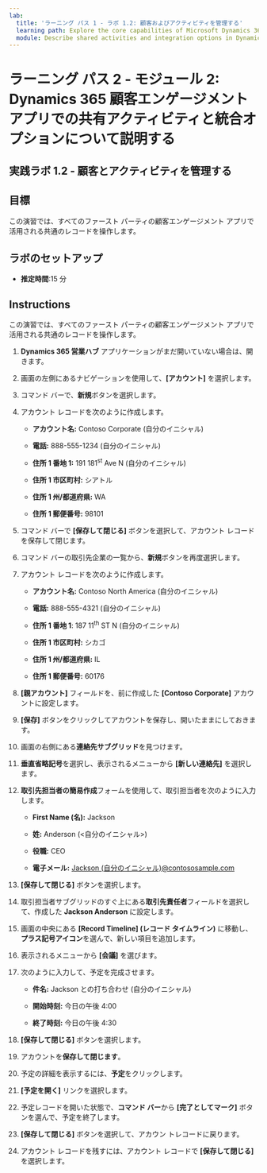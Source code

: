 ```yaml
---
lab:
  title: 'ラーニング パス 1 - ラボ 1.2: 顧客およびアクティビティを管理する'
  learning path: Explore the core capabilities of Microsoft Dynamics 365 customer engagement apps
  module: Describe shared activities and integration options in Dynamics 365 customer engagement apps
---
```


ラーニング パス 2 - モジュール 2: Dynamics 365 顧客エンゲージメント アプリでの共有アクティビティと統合オプションについて説明する
========================

## 実践ラボ 1.2 - 顧客とアクティビティを管理する

## 目標

この演習では、すべてのファースト パーティの顧客エンゲージメント アプリで活用される共通のレコードを操作します。 

## ラボのセットアップ

  - **推定時間**:15 分

## Instructions

この演習では、すべてのファースト パーティの顧客エンゲージメント アプリで活用される共通のレコードを操作します。 

1. **Dynamics 365 営業ハブ** アプリケーションがまだ開いていない場合は、開きます。

2. 画面の左側にあるナビゲーションを使用して、**[アカウント]** を選択します。

3. コマンド バーで、**新規**ボタンを選択します。

4. アカウント レコードを次のように作成します。

    - **アカウント名:** Contoso Corporate (自分のイニシャル)

    - **電話:** 888-555-1234 (自分のイニシャル)

    - **住所 1 番地 1:** 191 181<sup data-htmlnode="">st</sup> Ave N (自分のイニシャル)

    - **住所 1 市区町村:** シアトル

    - **住所 1 州/都道府県:** WA

    - **住所 1 郵便番号:** 98101

5. コマンド バーで **[保存して閉じる]** ボタンを選択して、アカウント レコードを保存して閉じます。

6. コマンド バーの取引先企業の一覧から、**新規**ボタンを再度選択します。

7. アカウント レコードを次のように作成します。

    - **アカウント名:** Contoso North America (自分のイニシャル)

    - **電話:** 888-555-4321 (自分のイニシャル)

    - **住所 1 番地 1**: 187 11<sup data-htmlnode="">th</sup> ST N (自分のイニシャル)

    - **住所 1 市区町村:** シカゴ

    - **住所 1 州/都道府県:** IL

    - **住所 1 郵便番号:** 60176

8. **[親アカウント]** フィールドを、前に作成した **[Contoso Corporate]** アカウントに設定します。

9. **[保存]** ボタンをクリックしてアカウントを保存し、開いたままにしておきます。

10. 画面の右側にある**連絡先サブグリッド**を見つけます。

11. **垂直省略記号**を選択し、表示されるメニューから **[新しい連絡先]** を選択します。

12. **取引先担当者の簡易作成**フォームを使用して、取引担当者を次のように入力します。

    - **First Name (名):** Jackson

    - **姓:** Anderson (<自分のイニシャル>)

    - **役職:** CEO

    - **電子メール:** [Jackson (自分のイニシャル)@contososample.com](mailto:Jackson@contososample.com)

13. **[保存して閉じる]** ボタンを選択します。

14. 取引担当者サブグリッドのすぐ上にある**取引先責任者**フィールドを選択して、作成した **Jackson Anderson** に設定します。

15. 画面の中央にある **[Record Timeline] (レコード タイムライン)** に移動し、**プラス記号アイコン**を選んで、新しい項目を追加します。

16. 表示されるメニューから **[会議]** を選びます。

17. 次のように入力して、予定を完成させます。

    - **件名:** Jackson との打ち合わせ (自分のイニシャル)

    - **開始時刻:** 今日の午後 4:00

    - **終了時刻:** 今日の午後 4:30

18. **[保存して閉じる]** ボタンを選択します。

19. アカウントを**保存して閉じます**。

20. 予定の詳細を表示するには、**予定**をクリックします。

21. **[予定を開く]** リンクを選択します。

22. 予定レコードを開いた状態で、**コマンド バー**から **[完了としてマーク]** ボタンを選んで、予定を終了します。

23. **[保存して閉じる]** ボタンを選択して、アカウン トレコードに戻ります。

24. アカウント レコードを残すには、アカウント レコードで **[保存して閉じる]** を選択します。
